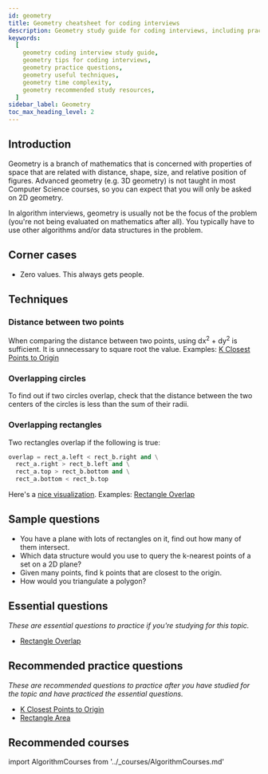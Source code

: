 ```yaml
---
id: geometry
title: Geometry cheatsheet for coding interviews
description: Geometry study guide for coding interviews, including practice questions, techniques, time complexity, and recommended resources
keywords:
  [
    geometry coding interview study guide,
    geometry tips for coding interviews,
    geometry practice questions,
    geometry useful techniques,
    geometry time complexity,
    geometry recommended study resources,
  ]
sidebar_label: Geometry
toc_max_heading_level: 2
---
```


<head>
  <meta property="og:image" content="https://www.techinterviewhandbook.org/social/algorithms/algorithms/algorithms-geometry.png" />
</head>

## Introduction

Geometry is a branch of mathematics that is concerned with properties of space that are related with distance, shape, size, and relative position of figures. Advanced geometry (e.g. 3D geometry) is not taught in most Computer Science courses, so you can expect that you will only be asked on 2D geometry.

In algorithm interviews, geometry is usually not be the focus of the problem (you're not being evaluated on mathematics after all). You typically have to use other algorithms and/or data structures in the problem.

## Corner cases

- Zero values. This always gets people.

## Techniques

### Distance between two points

When comparing the distance between two points, using dx<sup>2</sup> + dy<sup>2</sup> is sufficient. It is unnecessary to square root the value. Examples: [K Closest Points to Origin](https://leetcode.com/problems/k-closest-points-to-origin/)

### Overlapping circles

To find out if two circles overlap, check that the distance between the two centers of the circles is less than the sum of their radii.

### Overlapping rectangles

Two rectangles overlap if the following is true:

```py
overlap = rect_a.left < rect_b.right and \
  rect_a.right > rect_b.left and \
  rect_a.top > rect_b.bottom and \
  rect_a.bottom < rect_b.top
```

Here's a [nice visualization](https://silentmatt.com/rectangle-intersection/). Examples: [Rectangle Overlap](https://leetcode.com/problems/rectangle-overlap/)

## Sample questions

- You have a plane with lots of rectangles on it, find out how many of them intersect.
- Which data structure would you use to query the k-nearest points of a set on a 2D plane?
- Given many points, find k points that are closest to the origin.
- How would you triangulate a polygon?

## Essential questions

_These are essential questions to practice if you're studying for this topic._

- [Rectangle Overlap](https://leetcode.com/problems/rectangle-overlap/)

## Recommended practice questions

_These are recommended questions to practice after you have studied for the topic and have practiced the essential questions._

- [K Closest Points to Origin](https://leetcode.com/problems/k-closest-points-to-origin/)
- [Rectangle Area](https://leetcode.com/problems/rectangle-area/)

## Recommended courses

import AlgorithmCourses from '../\_courses/AlgorithmCourses.md'

<AlgorithmCourses />
